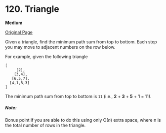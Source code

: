 # 120. Triangle

**Medium**

[Original Page](https://leetcode.com/problems/triangle/)

Given a triangle, find the minimum path sum from top to bottom. Each step you may move to adjacent numbers on the row below.

For example, given the following triangle

```
[
     [2],
    [3,4],
   [6,5,7],
  [4,1,8,3]
]
```

The minimum path sum from top to bottom is `11` (i.e., __2__ + __3__ + __5__ + __1__ = 11).

##### Note:
Bonus point if you are able to do this using only O(_n_) extra space, where n is the total number of rows in the triangle.
